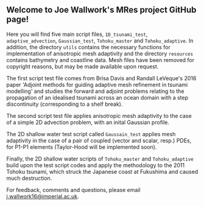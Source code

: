 ## Welcome to Joe Wallwork's MRes project GitHub page!

Here you will find five main script files, ``1D_tsunami_test``,
``adaptive_advection``, ``Gaussian_test``, ``Tohoku_master`` and
``Tohoku_adaptive``. In addition, the directory ``utils`` contains the necessary
functions for implementation of anisotropic mesh adaptivity and the directory
``resources`` contains bathymetry and coastline data. Mesh files have been
removed for copyright reasons, but may be made available upon request.

The first script test file comes from Brisa Davis and Randall LeVeque's 2016
paper 'Adjoint methods for guiding adaptive mesh refinement in tsunami
modelling' and studies the forward and adjoint problems relating to the
propagation of an idealised tsunami across an ocean domain with a step
discontinuity (corresponding to a shelf break).

The second script test file applies anisotropic mesh adaptivity to the case of
a simple 2D advection problem, with an inital Gaussian profile.

The 2D shallow water test script called ``Gaussain_test`` applies mesh
adaptivity in the case of a pair of coupled (vector and scalar, resp.) PDEs, for
P1-P1 elements (Taylor-Hood will be implemented soon).

Finally, the 2D shallow water scripts of ``Tohoku_master`` and
``Tohoku_adaptive`` build upon the test script codes and apply the methodology
to the 2011 Tohoku tsunami, which struck the Japanese coast at Fukushima and
caused much destruction.

For feedback, comments and questions, please email j.wallwork16@imperial.ac.uk.


